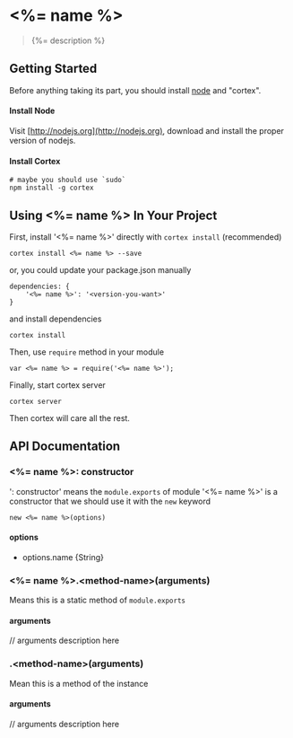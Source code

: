 # <%= name %>

> {%= description %}

## Getting Started
Before anything taking its part, you should install [node](http://nodejs.org) and "cortex".

#### Install Node

Visit [http://nodejs.org](http://nodejs.org), download and install the proper version of nodejs.

#### Install Cortex

    # maybe you should use `sudo`
    npm install -g cortex

## Using <%= name %> In Your Project

First, install '<%= name %>' directly with `cortex install` (recommended)

	cortex install <%= name %> --save

or, you could update your package.json manually

    dependencies: {
        '<%= name %>': '<version-you-want>'
    }

and install dependencies

	cortex install

Then, use `require` method in your module

    var <%= name %> = require('<%= name %>');

Finally, start cortex server

    cortex server

Then cortex will care all the rest.


## API Documentation

### <%= name %>: constructor
': constructor' means the `module.exports` of module '<%= name %>' is a constructor that we should use it with the `new` keyword

	new <%= name %>(options)

#### options
- options.name {String}



### <%= name %>.\<method-name\>(arguments)
Means this is a static method of `module.exports`

#### arguments
// arguments description here

### .\<method-name\>(arguments)
Mean this is a method of the instance

#### arguments
// arguments description here
